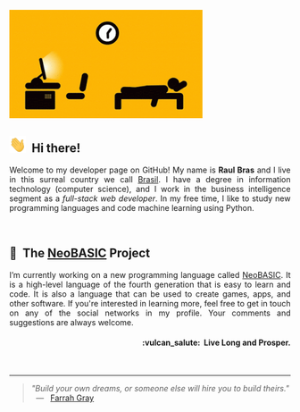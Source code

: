 ![Profile Banner](https://raw.githubusercontent.com/teknolista/teknolista/main/assets/profile-banner.gif)

## <img src="https://raw.githubusercontent.com/teknolista/teknolista/main/assets/hand-waving.gif" width="30px">&nbsp; Hi there!

<p align="justify">Welcome to my developer page on GitHub! My name is <b>Raul Bras</b> and I live in this surreal country we call <a href="https://en.wikipedia.org/wiki/Brazil">Brasil</a>. I have a degree in information technology (computer science), and I work in the business intelligence segment as a <i>full-stack web developer</i>. In my free time, I like to study new programming languages and code machine learning using Python.</p>

<br />

## 🔰&nbsp; The [NeoBASIC](https://github.com/neobasic) Project

<p align="justify">I’m currently working on a new programming language called <a href="https://github.com/neobasic">NeoBASIC</a>. It is a high-level language of the fourth generation that is easy to learn and code. It is also a language that can be used to create games, apps, and other software. If you're interested in learning more, feel free to get in touch on any of the social networks in my profile. Your comments and suggestions are always welcome.</p>


<h4 align="right">:vulcan_salute:&nbsp; Live Long and Prosper.</h4>

<br />

- - -

> *"Build your own dreams, or someone else will hire you to build theirs."* &nbsp; — &nbsp; [Farrah Gray](https://en.wikipedia.org/wiki/Farrah_Gray)
